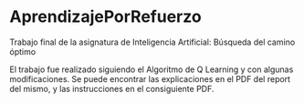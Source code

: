 # AprendizajePorRefuerzo
Trabajo final de la asignatura de Inteligencia Artificial: Búsqueda del camino óptimo

El trabajo fue realizado siguiendo el Algoritmo de Q Learning y con algunas modificaciones. Se puede encontrar las explicaciones en el PDF del report del mismo, y las instrucciones en el consiguiente PDF.

